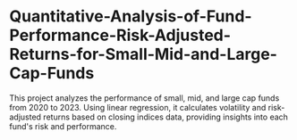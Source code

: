 # Quantitative-Analysis-of-Fund-Performance-Risk-Adjusted-Returns-for-Small-Mid-and-Large-Cap-Funds
This project analyzes the performance of small, mid, and large cap funds from 2020 to 2023. Using linear regression, it calculates volatility and risk-adjusted returns based on closing indices data, providing insights into each fund's risk and performance.
